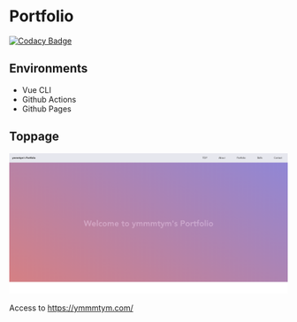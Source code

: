# Portfolio

[![Codacy Badge](https://api.codacy.com/project/badge/Grade/ea54c319346d47c4910f4121810af9a3)](https://app.codacy.com/manual/ymmmtym/ymmmtym.github.io?utm_source=github.com&utm_medium=referral&utm_content=ymmmtym/ymmmtym.github.io&utm_campaign=Badge_Grade_Settings)

## Environments

- Vue CLI
- Github Actions
- Github Pages

## Toppage
![portfolio-eyecatch](./app/src/assets/portfolio.png)

Access to https://ymmmtym.com/